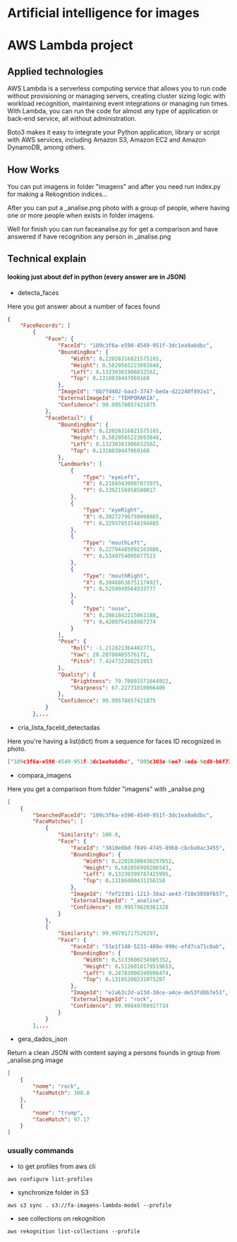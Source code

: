 # Artificial intelligence for images
# AWS Lambda project

## Applied technologies
AWS Lambda is a serverless computing service that allows you to run code without provisioning or managing servers, creating cluster sizing logic with workload recognition, maintaining event integrations or managing run times. With Lambda, you can run the code for almost any type of application or back-end service, all without administration.

Boto3 makes it easy to integrate your Python application, library or script with AWS services, including Amazon S3, Amazon EC2 and Amazon DynamoDB, among others.

## How Works
You can put imagens in folder "imagens" and after you need run index.py for making a Rekognition indices...

After you can put a _analise.png photo with a group of people, where having one or more people when exists in folder imagens.

Well for finish you can run faceanalise.py for get a comparison and have answered if have recognition any person in _analise.png

## Technical explain
#### looking just about def in python (every answer are in JSON)
- detecta_faces
    
Here you got answer about a number of faces found
```json
{
    "FaceRecords": [
        {
            "Face": {
                "FaceId": "109c3f6a-e590-4549-951f-3dc1ea9a6dbc",
                "BoundingBox": {
                    "Width": 0.22026316821575165,
                    "Height": 0.5820565223693848,
                    "Left": 0.13230381906032562,
                    "Top": 0.1318039447069168
                },
                "ImageId": "8b7fd402-baa3-3747-beda-d22240f892a1",
                "ExternalImageId": "TEMPORARIA",
                "Confidence": 99.99578857421875
            },
            "FaceDetail": {
                "BoundingBox": {
                    "Width": 0.22026316821575165,
                    "Height": 0.5820565223693848,
                    "Left": 0.13230381906032562,
                    "Top": 0.1318039447069168
                },
                "Landmarks": [
                    {
                        "Type": "eyeLeft",
                        "X": 0.21049439907073975,
                        "Y": 0.3392156958580017
                    },
                    {
                        "Type": "eyeRight",
                        "X": 0.30272796750068665,
                        "Y": 0.32937851548194885
                    },
                    {
                        "Type": "mouthLeft",
                        "X": 0.22794485092163086,
                        "Y": 0.5349754095077515
                    },
                    {
                        "Type": "mouthRight",
                        "X": 0.30468636751174927,
                        "Y": 0.5259949564933777
                    },
                    {
                        "Type": "nose",
                        "X": 0.2861842215061188,
                        "Y": 0.4209754168987274
                    }
                ],
                "Pose": {
                    "Roll": -1.212821364402771,
                    "Yaw": 20.20708465576172,
                    "Pitch": 7.424732208251953
                },
                "Quality": {
                    "Brightness": 79.70891571044922,
                    "Sharpness": 67.22731018066406
                },
                "Confidence": 99.99578857421875
            }
        },...
```

- cria_lista_faceId_detectadas

Here you're having a list(dict) from a sequence for faces ID recognized in photo.
```json
['109c3f6a-e590-4549-951f-3dc1ea9a6dbc', '809c303e-6ee7-4eda-9cd8-b6f71965fe51']
```

- compara_imagens

Here you get a comparison from folder "imagens" with _analise.png

```json
[
    {
        "SearchedFaceId": "109c3f6a-e590-4549-951f-3dc1ea9a6dbc",
        "FaceMatches": [
            {
                "Similarity": 100.0,
                "Face": {
                    "FaceId": "3810e0bd-f849-4745-89b8-cbcba9ac3455",
                    "BoundingBox": {
                        "Width": 0.22026300430297852,
                        "Height": 0.582056999206543,
                        "Left": 0.13230399787425995,
                        "Top": 0.13180400431156158
                    },
                    "ImageId": "fef233b1-1213-38a2-ae43-f18e3050f657",
                    "ExternalImageId": "_analise",
                    "Confidence": 99.99579620361328
                }
            },
            {
                "Similarity": 99.99791717529297,
                "Face": {
                    "FaceId": "51e1f148-5233-488e-999c-efd7ca71c0ab",
                    "BoundingBox": {
                        "Width": 0.5133600234985352,
                        "Height": 0.5126010179519653,
                        "Left": 0.24783000349998474,
                        "Top": 0.13105200231075287
                    },
                    "ImageId": "e1a63c2d-a13d-38ce-a4ce-de53fd8b7e51",
                    "ExternalImageId": "rock",
                    "Confidence": 99.99849700927734
                }
            }
        ],...
```

- gera_dados_json

Return a clean JSON with content saying a persons founds in group from _analise.png image

```json
[
    {
        "nome": "rock",
        "faceMatch": 100.0
    },
    {
        "nome": "trump",
        "faceMatch": 97.17
    }
]
```

### usually commands
- to get profiles from aws cli
```
aws configure list-profiles
```

- synchronize folder in S3
```
aws s3 sync . s3://fa-imagens-lambda-model --profile 
```

- see collections on rekognition
```
aws rekognition list-collections --profile
```